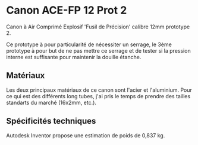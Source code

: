 # Canon ACE-FP 12 Prot 2
Canon à Air Comprimé Explosif 'Fusil de Précision' calibre 12mm prototype 2.

Ce prototype à pour particularité de nécessiter un serrage, le 3ème prototype à pour but de ne pas mettre ce serrage et de tester si la pression interne est suffisante pour maintenir la douille étanche.

## Matériaux
Les deux principaux matériaux de ce canon sont l'acier et l'aluminium. Pour ce qui est des différents long tubes, j'ai pris le temps de prendre des tailles standarts du marché (16x2mm, etc.).

## Spécificités techniques
Autodesk Inventor propose une estimation de poids de 0,837 kg.